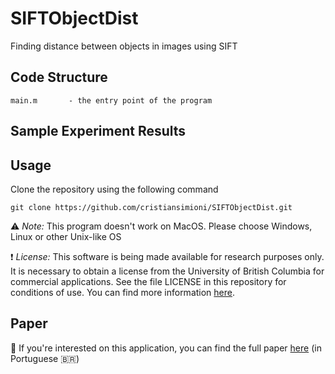 # SIFTObjectDist

Finding distance between objects in images using SIFT

## Code Structure

	main.m       - the entry point of the program
	
## Sample Experiment Results



## Usage
Clone the repository using the following command

<pre><code>git clone https://github.com/cristiansimioni/SIFTObjectDist.git</pre></code>

:warning:  *Note:* This program doesn't work on MacOS. Please choose Windows, Linux or other Unix-like OS

:exclamation: *License:* This software is being made available for research purposes only. It is necessary to obtain a license from the University of British Columbia for commercial applications. See the file LICENSE in this repository for conditions of use. You can find more information [here](http://www.cs.ubc.ca/~lowe/keypoints/).

## Paper 

:page_with_curl: If you're interested on this application, you can find the full paper [here](paper/paper.pdf) (in Portuguese :brazil:)
